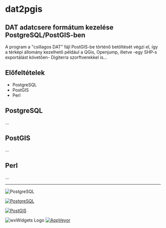 # dat2pgis

DAT adatcsere formátum kezelése PostgreSQL/PostGIS-ben
------------------------------------------------------
A program a "csillagos DAT" fájl PostGIS-be történő betöltését végzi el, így a térképi állomány kezelhető például a QGis, Openjump, illetve -egy SHP-s exportálást követően- Digiterra szorftverekkel is...

Előfeltételek
-------------
- PostgreSQL
- PostGIS
- Perl

PostgreSQL
----------
...

PostGIS
-------
...

Perl
----
...

---------
![PostgreSQL](https://wiki.postgresql.org/wiki/File:PostgreSQL_logo.3colors.svg)

[![PostgreSQL](https://wiki.postgresql.org/wiki/File:PostgreSQL_logo.3colors.svg)](http://www.postgresql.org)

[![PostGIS](https://en.wikipedia.org/wiki/File:PostGIS_logo.png)](http://www.postgis.org)

![wxWidgets Logo](https://www.wxwidgets.org/assets/img/header-logo.png)
[![AppVeyor](https://img.shields.io/appveyor/ci/wxWidgets/wxWidgets/master.svg?label=Windows)](https://ci.appveyor.com/project/wxWidgets/wxwidgets)
